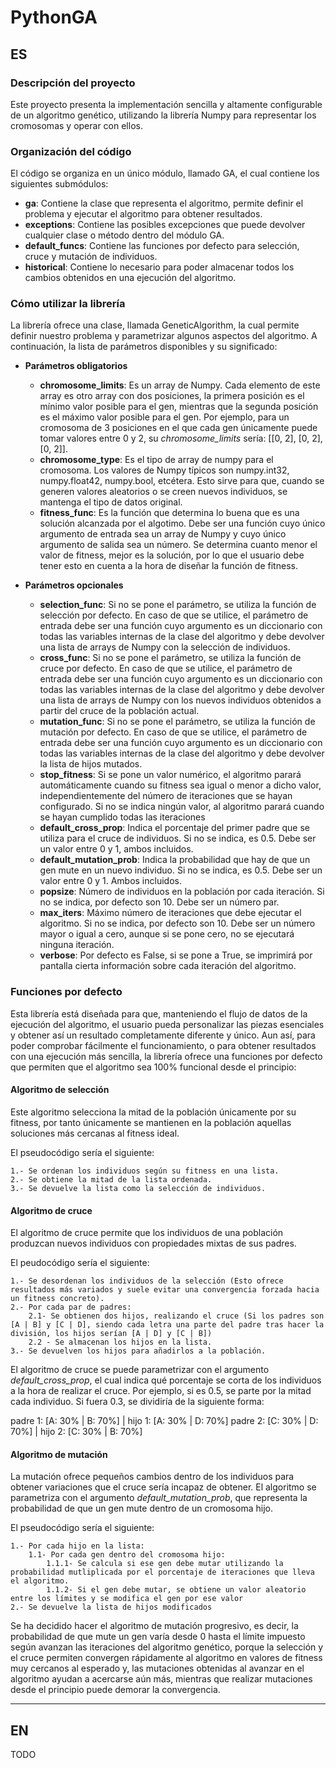 # PythonGA

## ES
### Descripción del proyecto
Este proyecto presenta la implementación sencilla y altamente configurable de un algoritmo genético, utilizando la librería Numpy para representar los cromosomas y operar con ellos.

### Organización del código
El código se organiza en un único módulo, llamado GA, el cual contiene los siguientes submódulos:

* **ga**: Contiene la clase que representa el algoritmo, permite definir el problema y ejecutar el algoritmo para obtener resultados.
* **exceptions**: Contiene las posibles excepciones que puede devolver cualquier clase o método dentro del módulo GA.
* **default_funcs**: Contiene las funciones por defecto para selección, cruce y mutación de individuos.
* **historical**: Contiene lo necesario para poder almacenar todos los cambios obtenidos en una ejecución del algoritmo.

### Cómo utilizar la librería
La librería ofrece una clase, llamada GeneticAlgorithm, la cual permite definir nuestro problema y parametrizar algunos aspectos del algoritmo. A continuación, la lista de parámetros disponibles y su significado:

* **Parámetros obligatorios**
    * **chromosome_limits**: Es un array de Numpy. Cada elemento de este array es otro array con dos posiciones, la primera posición es el mínimo valor posible para el gen, mientras que la segunda posición es el máximo valor posible para el gen. Por ejemplo, para un cromosoma de 3 posiciones en el que cada gen únicamente puede tomar valores entre 0 y 2, su *chromosome_limits* sería: [[0, 2], [0, 2], [0, 2]].
    * **chromosome_type**: Es el tipo de array de numpy para el cromosoma. Los valores de Numpy típicos son numpy.int32, numpy.float42, numpy.bool, etcétera. Esto sirve para que, cuando se generen valores aleatorios o se creen nuevos individuos, se mantenga el tipo de datos original.
    * **fitness_func**: Es la función que determina lo buena que es una solución alcanzada por el algotimo. Debe ser una función cuyo único argumento de entrada sea un array de Numpy y cuyo único argumento de salida sea un número. Se determina cuanto menor el valor de fitness, mejor es la solución, por lo que el usuario debe tener esto en cuenta a la hora de diseñar la función de fitness.

* **Parámetros opcionales**
    * **selection_func**: Si no se pone el parámetro, se utiliza la función de selección por defecto. En caso de que se utilice, el parámetro de entrada debe ser una función cuyo argumento es un diccionario con todas las variables internas de la clase del algoritmo y debe devolver una lista de arrays de Numpy con la selección de individuos.
    * **cross_func**: Si no se pone el parámetro, se utiliza la función de cruce por defecto. En caso de que se utilice, el parámetro de entrada debe ser una función cuyo argumento es un diccionario con todas las variables internas de la clase del algoritmo y debe devolver una lista de arrays de Numpy con los nuevos individuos obtenidos a partir del cruce de la población actual.
    * **mutation_func**: Si no se pone el parámetro, se utiliza la función de mutación por defecto. En caso de que se utilice, el parámetro de entrada debe ser una función cuyo argumento es un diccionario con todas las variables internas de la clase del algoritmo y debe devolver la lista de hijos mutados.
    * **stop_fitness**: Si se pone un valor numérico, el algoritmo parará automáticamente cuando su fitness sea igual o menor a dicho valor, independientemente del número de iteraciones que se hayan configurado. Si no se indica ningún valor, al algoritmo parará cuando se hayan cumplido todas las iteraciones
    * **default_cross_prop**: Indica el porcentaje del primer padre que se utiliza para el cruce de individuos. Si no se indica, es 0.5. Debe ser un valor entre 0 y 1, ambos incluidos.
    * **default_mutation_prob**: Indica la probabilidad que hay de que un gen mute en un nuevo individuo. Si no se indica, es 0.5. Debe ser un valor entre 0 y 1. Ambos incluidos.
    * **popsize**: Número de individuos en la población por cada iteración. Si no se indica, por defecto son 10. Debe ser un número par.
    * **max_iters**: Máximo número de iteraciones que debe ejecutar el algoritmo. Si no se indica, por defecto son 10. Debe ser un número mayor o igual a cero, aunque si se pone cero, no se ejecutará ninguna iteración.
    * **verbose**: Por defecto es False, si se pone a True, se imprimirá por pantalla cierta información sobre cada iteración del algoritmo.

### Funciones por defecto
Esta librería está diseñada para que, manteniendo el flujo de datos de la ejecución del algoritmo, el usuario pueda personalizar las piezas esenciales y obtener así un resultado completamente diferente y único. Aun así, para poder comprobar fácilmente el funcionamiento, o para obtener resultados con una ejecución más sencilla, la librería ofrece una funciones por defecto que permiten que el algoritmo sea 100% funcional desde el principio:

#### Algoritmo de selección
Este algoritmo selecciona la mitad de la población únicamente por su fitness, por tanto únicamente se mantienen en la población aquellas soluciones más cercanas al fitness ideal.

El pseudocódigo sería el siguiente:

```
1.- Se ordenan los individuos según su fitness en una lista.
2.- Se obtiene la mitad de la lista ordenada.
3.- Se devuelve la lista como la selección de individuos.
```


#### Algoritmo de cruce
El algoritmo de cruce permite que los individuos de una población produzcan nuevos individuos con propiedades mixtas de sus padres. 

El peudocódigo sería el siguiente:

```
1.- Se desordenan los individuos de la selección (Esto ofrece resultados más variados y suele evitar una convergencia forzada hacia un fitness concreto).
2.- Por cada par de padres:
    2.1- Se obtienen dos hijos, realizando el cruce (Si los padres son [A | B] y [C | D], siendo cada letra una parte del padre tras hacer la división, los hijos serían [A | D] y [C | B])
    2.2 - Se almacenan los hijos en la lista.
3.- Se devuelven los hijos para añadirlos a la población.
```

El algoritmo de cruce se puede parametrizar con el argumento *default_cross_prop*, el cual indica qué porcentaje se corta de los individuos a la hora de realizar el cruce. Por ejemplo, si es 0.5, se parte por la mitad cada individuo. Si fuera 0.3, se dividiría de la siguiente forma:

padre 1: [A: 30% | B: 70%]     |  hijo 1: [A: 30% | D: 70%]
padre 2: [C: 30% | D: 70%]     |  hijo 2: [C: 30% | B: 70%]

#### Algoritmo de mutación
La mutación ofrece pequeños cambios dentro de los individuos para obtener variaciones que el cruce sería incapaz de obtener. El algoritmo se parametriza con el argumento *default_mutation_prob*, que representa la probabilidad de que un gen mute dentro de un cromosoma hijo.

El pseudocódigo sería el siguiente:

```
1.- Por cada hijo en la lista:
    1.1- Por cada gen dentro del cromosoma hijo:
        1.1.1- Se calcula si ese gen debe mutar utilizando la probabilidad mutliplicada por el porcentaje de iteraciones que lleva el algoritmo.
        1.1.2- Si el gen debe mutar, se obtiene un valor aleatorio entre los límites y se modifica el gen por ese valor
2.- Se devuelve la lista de hijos modificados
```

Se ha decidido hacer el algoritmo de mutación progresivo, es decir, la probabilidad de que mute un gen varía desde 0 hasta el límite impuesto según avanzan las iteraciones del algoritmo genético, porque la selección y el cruce permiten convergen rápidamente al algoritmo en valores de fitness muy cercanos al esperado y, las mutaciones obtenidas al avanzar en el algoritmo ayudan a acercarse aún más, mientras que realizar mutaciones desde el principio puede demorar la convergencia.

---


## EN
TODO

